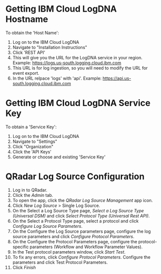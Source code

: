 
# Getting IBM Cloud LogDNA Hostname

To obtain the 'Host Name':
1. Log on to the IBM Cloud LogDNA
2. Navigate to "Installation Instructions"
3. Click 'REST API'
4. This will give you the URL for the LogDNA service in your region. Example: https://logs.us-south.logging.cloud.ibm.com
5. This URL is for log ingestion, so you will need to modify the URL for event export.
6. In the URL relpace 'logs' with 'api'. Example: https://api.us-south.logging.cloud.ibm.com 

# Getting IBM Cloud LogDNA Service Key

To obtain a 'Service Key':
1. Log on to the IBM Cloud LogDNA
2. Navigate to "Settings"
3. Click "Organization"
4. Click the 'API Keys'
7. Generate or choose and existing 'Service Key'

# QRadar Log Source Configuration

1. Log in to QRadar.
2. Click the _Admin_ tab.
3. To open the app, click the _QRadar Log Source Management_ app icon.
4. Click _New Log Source_ > Single Log Source.
5. On the Select a Log Source Type page, _Select a Log Source Type (Universal DSM)_ and click _Select Protocol Type (Universal Rest API)_.
6. On the Select a Protocol Type page, select a protocol and click _Configure Log Source Parameters_.
7. On the Configure the Log Source parameters page, configure the log source parameters and click _Configure Protocol
Parameters_.
8. On the Configure the Protocol Parameters page, configure the protocol-specific parameters (Workflow and Workflow
Parameter Values). 
9. In the Test protocol parameters window, click _Start Test_.
10. To fix any errors, click _Configure Protocol Parameters_. Configure the parameters and click Test Protocol Parameters.
11. Click _Finish_
